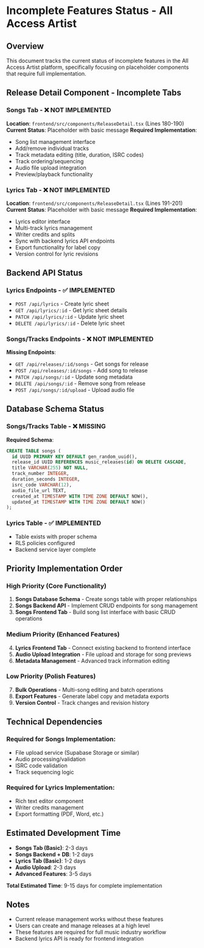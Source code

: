 # Incomplete Features Status - All Access Artist

## Overview
This document tracks the current status of incomplete features in the All Access Artist platform, specifically focusing on placeholder components that require full implementation.

## Release Detail Component - Incomplete Tabs

### **Songs Tab** - ❌ **NOT IMPLEMENTED**
**Location**: `frontend/src/components/ReleaseDetail.tsx` (Lines 180-190)
**Current Status**: Placeholder with basic message
**Required Implementation**:
- Song list management interface
- Add/remove individual tracks
- Track metadata editing (title, duration, ISRC codes)
- Track ordering/sequencing
- Audio file upload integration
- Preview/playback functionality

### **Lyrics Tab** - ❌ **NOT IMPLEMENTED**  
**Location**: `frontend/src/components/ReleaseDetail.tsx` (Lines 191-201)
**Current Status**: Placeholder with basic message
**Required Implementation**:
- Lyrics editor interface
- Multi-track lyrics management
- Writer credits and splits
- Sync with backend lyrics API endpoints
- Export functionality for label copy
- Version control for lyric revisions

## Backend API Status

### **Lyrics Endpoints** - ✅ **IMPLEMENTED**
- `POST /api/lyrics` - Create lyric sheet
- `GET /api/lyrics/:id` - Get lyric sheet details
- `PATCH /api/lyrics/:id` - Update lyric sheet
- `DELETE /api/lyrics/:id` - Delete lyric sheet

### **Songs/Tracks Endpoints** - ❌ **NOT IMPLEMENTED**
**Missing Endpoints**:
- `GET /api/releases/:id/songs` - Get songs for release
- `POST /api/releases/:id/songs` - Add song to release
- `PATCH /api/songs/:id` - Update song metadata
- `DELETE /api/songs/:id` - Remove song from release
- `POST /api/songs/:id/upload` - Upload audio file

## Database Schema Status

### **Songs/Tracks Table** - ❌ **MISSING**
**Required Schema**:
```sql
CREATE TABLE songs (
  id UUID PRIMARY KEY DEFAULT gen_random_uuid(),
  release_id UUID REFERENCES music_releases(id) ON DELETE CASCADE,
  title VARCHAR(255) NOT NULL,
  track_number INTEGER,
  duration_seconds INTEGER,
  isrc_code VARCHAR(12),
  audio_file_url TEXT,
  created_at TIMESTAMP WITH TIME ZONE DEFAULT NOW(),
  updated_at TIMESTAMP WITH TIME ZONE DEFAULT NOW()
);
```

### **Lyrics Table** - ✅ **IMPLEMENTED**
- Table exists with proper schema
- RLS policies configured
- Backend service layer complete

## Priority Implementation Order

### **High Priority** (Core Functionality)
1. **Songs Database Schema** - Create songs table with proper relationships
2. **Songs Backend API** - Implement CRUD endpoints for song management
3. **Songs Frontend Tab** - Build song list interface with basic CRUD operations

### **Medium Priority** (Enhanced Features)
4. **Lyrics Frontend Tab** - Connect existing backend to frontend interface
5. **Audio Upload Integration** - File upload and storage for song previews
6. **Metadata Management** - Advanced track information editing

### **Low Priority** (Polish Features)
7. **Bulk Operations** - Multi-song editing and batch operations
8. **Export Features** - Generate label copy and metadata exports
9. **Version Control** - Track changes and revision history

## Technical Dependencies

### **Required for Songs Implementation**:
- File upload service (Supabase Storage or similar)
- Audio processing/validation
- ISRC code validation
- Track sequencing logic

### **Required for Lyrics Implementation**:
- Rich text editor component
- Writer credits management
- Export formatting (PDF, Word, etc.)

## Estimated Development Time

- **Songs Tab (Basic)**: 2-3 days
- **Songs Backend + DB**: 1-2 days  
- **Lyrics Tab (Basic)**: 1-2 days
- **Audio Upload**: 2-3 days
- **Advanced Features**: 3-5 days

**Total Estimated Time**: 9-15 days for complete implementation

## Notes
- Current release management works without these features
- Users can create and manage releases at a high level
- These features are required for full music industry workflow
- Backend lyrics API is ready for frontend integration
